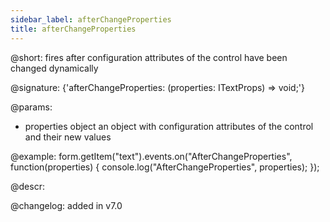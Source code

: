 ```yaml
---
sidebar_label: afterChangeProperties
title: afterChangeProperties
---          
```


@short: fires after configuration attributes of the control have been changed dynamically

@signature: {'afterChangeProperties: (properties: ITextProps) => void;'}

@params:
- properties     object      an object with configuration attributes of the control and their new values

@example:
form.getItem("text").events.on("AfterChangeProperties", function(properties) {
    console.log("AfterChangeProperties", properties);
});

@descr:

@changelog: added in v7.0

[comment]: # (@relatedapi: form/api/text/text_setproperties_method.md)
